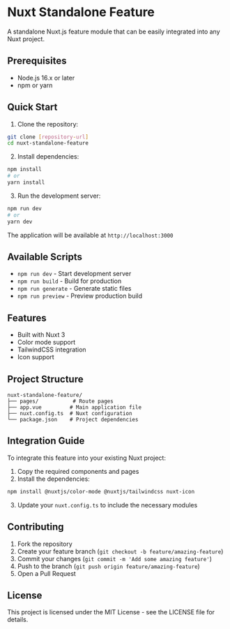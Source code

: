 # Nuxt Standalone Feature

A standalone Nuxt.js feature module that can be easily integrated into any Nuxt project.

## Prerequisites

- Node.js 16.x or later
- npm or yarn

## Quick Start

1. Clone the repository:
```bash
git clone [repository-url]
cd nuxt-standalone-feature
```

2. Install dependencies:
```bash
npm install
# or
yarn install
```

3. Run the development server:
```bash
npm run dev
# or
yarn dev
```

The application will be available at `http://localhost:3000`

## Available Scripts

- `npm run dev` - Start development server
- `npm run build` - Build for production
- `npm run generate` - Generate static files
- `npm run preview` - Preview production build

## Features

- Built with Nuxt 3
- Color mode support
- TailwindCSS integration
- Icon support

## Project Structure

```
nuxt-standalone-feature/
├── pages/           # Route pages
├── app.vue         # Main application file
├── nuxt.config.ts  # Nuxt configuration
└── package.json    # Project dependencies
```

## Integration Guide

To integrate this feature into your existing Nuxt project:

1. Copy the required components and pages
2. Install the dependencies:
```bash
npm install @nuxtjs/color-mode @nuxtjs/tailwindcss nuxt-icon
```

3. Update your `nuxt.config.ts` to include the necessary modules

## Contributing

1. Fork the repository
2. Create your feature branch (`git checkout -b feature/amazing-feature`)
3. Commit your changes (`git commit -m 'Add some amazing feature'`)
4. Push to the branch (`git push origin feature/amazing-feature`)
5. Open a Pull Request

## License

This project is licensed under the MIT License - see the LICENSE file for details. 